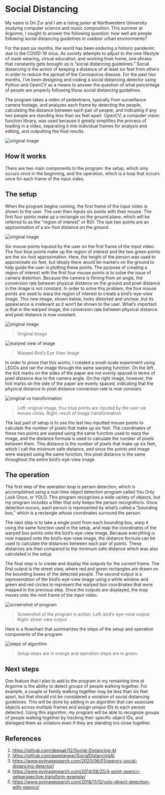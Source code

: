 # Social Distancing

My name is Ori Zur and I am a rising junior at Northwestern University studying computer science and music composition. This summer at Argonne, I sought to answer the following question: how well are people following social distancing guidelines in outdoor urban environments?

For the past six months, the world has been enduring a historic pandemic due to the COVID-19 virus. As society attempts to adjust to the new lifestyle of mask wearing, virtual education, and working from home, one phrase that constantly gets brought up is “social distancing guidelines.” Social distancing is the action of keeping a distance of at least six feet from others in order to reduce the spread of the Coronavirus disease. For the past two months, I’ve been designing and coding a social distancing detector using Python and OpenCV as a means to answer the question of what percentage of people are properly following these social distancing guidelines.

The program takes a video of pedestrians, typically from surveillance camera footage, and analyzes each frame by detecting the people, calculating the distance between each pair of people, and indicating if any two people are standing less than six feet apart. OpenCV, a computer vision function library, was used because it greatly simplifies the process of loading in a video, separating it into individual frames for analysis and editing, and outputting the final results.

![original image](../imgs/social-distancing-1.png)

## How it works
There are two main components to the program: the setup, which only occurs once in the beginning, and the operation, which is a loop that occurs once for each frame of the input video.

## The setup
When the program begins running, the first frame of the input video is shown to the user. The user then inputs six points with their mouse. The first four points make up a rectangle on the ground plane, which will be referred to as the “region of interest” or ROI. The last two points are an approximation of a six-foot distance on the ground.

![original image](../imgs/social-distancing-2.png)

Six mouse points inputed by the user on the first frame of the input video. The four blue points make up the region of interest and the two green points are the six-foot approximation. Here, the height of the person was used to approximate six feet, but ideally there would be markers on the ground to help guide the user in plotting these points.
The purpose of creating a region of interest with the first four mouse points is to solve the issue of camera distortion. Because the camera is filming from an angle, the conversion rate between physical distance on the ground and pixel distance in the image is not constant. In order to solve this problem, the four mouse points are used to warp the region of interest to create a bird’s-eye-view image. This new image, shown below, looks distorted and unclear, but its appearance is irrelevant as it won’t be shown to the user. What’s important is that in the warped image, the conversion rate between physical distance and pixel distance is now constant.


![original image](../imgs/social-distancing-3.png)
> Original Image

![warped view of image](../imgs/social-distancing-4.png)
> Warped Bird’s Eye View Image

In order to prove that this works, I created a small-scale experiment using LEGOs and ran the image through the same warping function. On the left, the tick marks on the sides of the paper are not evenly spaced in terms of pixel distance due to the camera angle. On the right image, however, the tick marks on the side of the paper are evenly spaced, indicating that the physical distance to pixel distance conversion rate is now constant.

![original vs transformation](../imgs/social-distancing-5.png)
> Left: original image, four blue points are inputed by the user via mouse clicks. Right: result of image transformation.

The last part of setup is to use the last two inputted mouse points to calculate the number of pixels that make up six feet. The coordinates of these two points are warped using the same function used to warp the image, and the distance formula is used to calculate the number of pixels between them. This distance is the number of pixels that make up six feet, which I call the minimum safe distance, and since the points and image were warped using the same function, this pixel distance is the same throughout the entire bird’s-eye-view image.

## The operation
The first step of the operation loop is person detection, which is accomplished using a real-time object detection program called You Only Look Once, or YOLO. This program recognizes a wide variety of objects, but my program includes a filter that only keeps the person recognitions. Once detection occurs, each person is represented by what’s called a “bounding box,” which is a rectangle whose coordinates surround the person.

The next step is to take a single point from each bounding box, warp it using the same function used in the setup, and map the coordinates of the warped box points onto the bird’s-eye-view image. Because everything is now mapped onto the bird’s-eye-view image, the distance formula can be used to calculate the distances between each pair of points. These distances are then compared to the minimum safe distance which was also calculated in the setup.

The final step is to create and display the outputs for the current frame. The first output is the street view, where red and green rectangles are drawn on the bounding boxes of the detected people. The second output is a representation of the bird’s-eye-view image using a white window and green and red circles to represent the warped box coordinates that were mapped in the previous step. Once the outputs are displayed, the loop moves onto the next frame of the input video.

![screenshot of program](../imgs/social-distancing-6.png)
> Screenshot of the program in action.  Left: bird’s-eye-view output.  Right: street view output

Here is a flowchart that summarizes the steps of the setup and operation components of the program.

![steps of algorithm](../imgs/social-distancing-7.png)
> Setup steps are in orange and operation steps are in green.


## Next steps
One feature that I plan to add to the program in my remaining time at Argonne is the ability to detect groups of people walking together. For example, a couple or family walking together may be less than six feet apart, but that should not be considered a violation of social distancing guidelines. This will be done by adding in an algorithm that can associate objects across multiple frames and assign unique IDs to each person detected. Using this algorithm, my program will be able to recognize groups of people walking together by tracking their specific object IDs, and disregard them as violators even if they are standing too close together.

## References
1. https://github.com/deepak112/Social-Distancing-AI
2. https://github.com/aqeelanwar/SocialDistancingAI
3. https://www.pyimagesearch.com/2020/06/01/opencv-social-distancing-detector/
4. https://www.pyimagesearch.com/2014/08/25/4-point-opencv-getperspective-transform-example/
5. https://www.pyimagesearch.com/2018/11/12/yolo-object-detection-with-opencv/